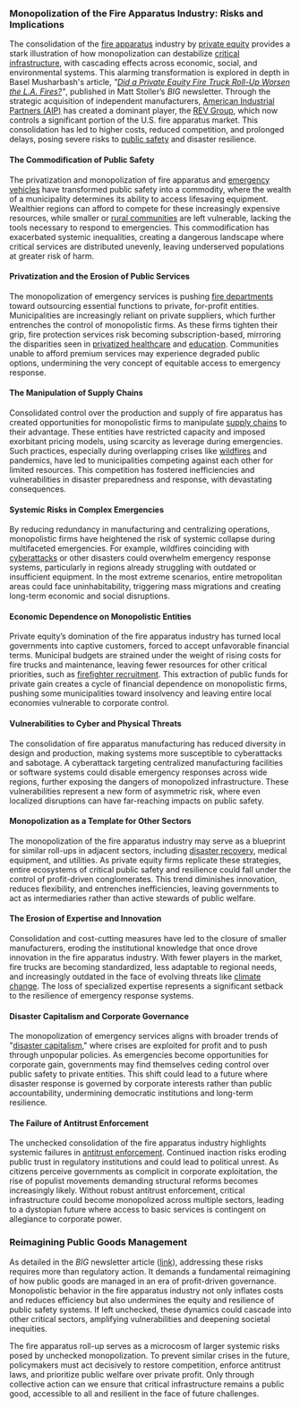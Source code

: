 ### **Monopolization of the Fire Apparatus Industry: Risks and Implications**

The consolidation of the [fire apparatus](/literary_products/joes_notes/FIRE_APPARATUS.md) industry by [private equity](/literary_products/joes_notes/PRIVATE_EQUITY.md) provides a stark illustration of how monopolization can destabilize [critical infrastructure](/literary_products/joes_notes/CRITICAL_INFRASTRUCTURE.md), with cascading effects across economic, social, and environmental systems. This alarming transformation is explored in depth in Basel Musharbash's article, *"[Did a Private Equity Fire Truck Roll-Up Worsen the L.A. Fires?](https://www.thebignewsletter.com/p/did-a-private-equity-fire-truck-roll?utm_source=post-email-title&publication_id=11524&post_id=155466046&utm_campaign=email-post-title&isFreemail=true&r=4a32tl&triedRedirect=true&utm_medium=email)"*, published in Matt Stoller’s *BIG* newsletter. Through the strategic acquisition of independent manufacturers, [American Industrial Partners (AIP)](https://www.americanindustrial.com/) has created a dominant player, the [REV Group](/literary_products/joes_notes/REV_GROUP.md), which now controls a significant portion of the U.S. fire apparatus market. This consolidation has led to higher costs, reduced competition, and prolonged delays, posing severe risks to [public safety](/literary_products/joes_notes/PUBLIC_SAFETY.md) and disaster resilience.

#### **The Commodification of Public Safety**
The privatization and monopolization of fire apparatus and [emergency vehicles](/literary_products/joes_notes/EMERGENCY_VEHICLES.md) have transformed public safety into a commodity, where the wealth of a municipality determines its ability to access lifesaving equipment. Wealthier regions can afford to compete for these increasingly expensive resources, while smaller or [rural communities](/literary_products/joes_notes/RURAL_COMMUNITIES.md) are left vulnerable, lacking the tools necessary to respond to emergencies. This commodification has exacerbated systemic inequalities, creating a dangerous landscape where critical services are distributed unevenly, leaving underserved populations at greater risk of harm.

#### **Privatization and the Erosion of Public Services**
The monopolization of emergency services is pushing [fire departments](/literary_products/joes_notes/FIRE_DEPARTMENTS.md) toward outsourcing essential functions to private, for-profit entities. Municipalities are increasingly reliant on private suppliers, which further entrenches the control of monopolistic firms. As these firms tighten their grip, fire protection services risk becoming subscription-based, mirroring the disparities seen in [privatized healthcare](https://en.wikipedia.org/wiki/Privatization_in_healthcare) and [education](/literary_products/joes_notes/EDUCATION_SYSTEMS.md). Communities unable to afford premium services may experience degraded public options, undermining the very concept of equitable access to emergency response.

#### **The Manipulation of Supply Chains**
Consolidated control over the production and supply of fire apparatus has created opportunities for monopolistic firms to manipulate [supply chains](/literary_products/joes_notes/SUPPLY_CHAINS.md) to their advantage. These entities have restricted capacity and imposed exorbitant pricing models, using scarcity as leverage during emergencies. Such practices, especially during overlapping crises like [wildfires](/literary_products/joes_notes/WILDFIRES.md) and pandemics, have led to municipalities competing against each other for limited resources. This competition has fostered inefficiencies and vulnerabilities in disaster preparedness and response, with devastating consequences.

#### **Systemic Risks in Complex Emergencies**
By reducing redundancy in manufacturing and centralizing operations, monopolistic firms have heightened the risk of systemic collapse during multifaceted emergencies. For example, wildfires coinciding with [cyberattacks](/literary_products/joes_notes/CYBERATTACKS.md) or other disasters could overwhelm emergency response systems, particularly in regions already struggling with outdated or insufficient equipment. In the most extreme scenarios, entire metropolitan areas could face uninhabitability, triggering mass migrations and creating long-term economic and social disruptions.

#### **Economic Dependence on Monopolistic Entities**
Private equity’s domination of the fire apparatus industry has turned local governments into captive customers, forced to accept unfavorable financial terms. Municipal budgets are strained under the weight of rising costs for fire trucks and maintenance, leaving fewer resources for other critical priorities, such as [firefighter recruitment](/literary_products/joes_notes/FIREFIGHTER_RECRUITMENT.md). This extraction of public funds for private gain creates a cycle of financial dependence on monopolistic firms, pushing some municipalities toward insolvency and leaving entire local economies vulnerable to corporate control.

#### **Vulnerabilities to Cyber and Physical Threats**
The consolidation of fire apparatus manufacturing has reduced diversity in design and production, making systems more susceptible to cyberattacks and sabotage. A cyberattack targeting centralized manufacturing facilities or software systems could disable emergency responses across wide regions, further exposing the dangers of monopolized infrastructure. These vulnerabilities represent a new form of asymmetric risk, where even localized disruptions can have far-reaching impacts on public safety.

#### **Monopolization as a Template for Other Sectors**
The monopolization of the fire apparatus industry may serve as a blueprint for similar roll-ups in adjacent sectors, including [disaster recovery](/literary_products/joes_notes/DISASTER_RECOVERY.md), medical equipment, and utilities. As private equity firms replicate these strategies, entire ecosystems of critical public safety and resilience could fall under the control of profit-driven conglomerates. This trend diminishes innovation, reduces flexibility, and entrenches inefficiencies, leaving governments to act as intermediaries rather than active stewards of public welfare.

#### **The Erosion of Expertise and Innovation**
Consolidation and cost-cutting measures have led to the closure of smaller manufacturers, eroding the institutional knowledge that once drove innovation in the fire apparatus industry. With fewer players in the market, fire trucks are becoming standardized, less adaptable to regional needs, and increasingly outdated in the face of evolving threats like [climate change](https://en.wikipedia.org/wiki/Climate_change). The loss of specialized expertise represents a significant setback to the resilience of emergency response systems.

#### **Disaster Capitalism and Corporate Governance**
The monopolization of emergency services aligns with broader trends of "[disaster capitalism](/literary_products/joes_notes/DISASTER_CAPITALISM.md)," where crises are exploited for profit and to push through unpopular policies. As emergencies become opportunities for corporate gain, governments may find themselves ceding control over public safety to private entities. This shift could lead to a future where disaster response is governed by corporate interests rather than public accountability, undermining democratic institutions and long-term resilience.

#### **The Failure of Antitrust Enforcement**
The unchecked consolidation of the fire apparatus industry highlights systemic failures in [antitrust enforcement](/literary_products/joes_notes/ANTITRUST_ENFORCEMENT.md). Continued inaction risks eroding public trust in regulatory institutions and could lead to political unrest. As citizens perceive governments as complicit in corporate exploitation, the rise of populist movements demanding structural reforms becomes increasingly likely. Without robust antitrust enforcement, critical infrastructure could become monopolized across multiple sectors, leading to a dystopian future where access to basic services is contingent on allegiance to corporate power.

### **Reimagining Public Goods Management**
As detailed in the *BIG* newsletter article ([link](https://www.thebignewsletter.com/p/did-a-private-equity-fire-truck-roll?utm_source=post-email-title&publication_id=11524&post_id=155466046&utm_campaign=email-post-title&isFreemail=true&r=4a32tl&triedRedirect=true&utm_medium=email)), addressing these risks requires more than regulatory action. It demands a fundamental reimagining of how public goods are managed in an era of profit-driven governance. Monopolistic behavior in the fire apparatus industry not only inflates costs and reduces efficiency but also undermines the equity and resilience of public safety systems. If left unchecked, these dynamics could cascade into other critical sectors, amplifying vulnerabilities and deepening societal inequities.

The fire apparatus roll-up serves as a microcosm of larger systemic risks posed by unchecked monopolization. To prevent similar crises in the future, policymakers must act decisively to restore competition, enforce antitrust laws, and prioritize public welfare over private profit. Only through collective action can we ensure that critical infrastructure remains a public good, accessible to all and resilient in the face of future challenges.


